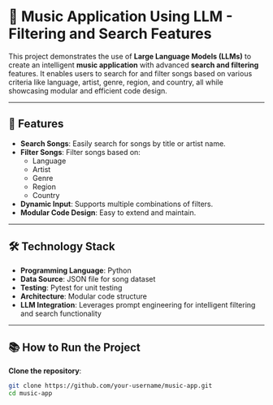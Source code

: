 # 🎵 Music Application Using LLM - Filtering and Search Features

This project demonstrates the use of **Large Language Models (LLMs)** to create an intelligent **music application** with advanced **search and filtering** features. It enables users to search for and filter songs based on various criteria like language, artist, genre, region, and country, all while showcasing modular and efficient code design.

---

## 🚀 Features

- **Search Songs**: Easily search for songs by title or artist name.
- **Filter Songs**: Filter songs based on:
  - Language
  - Artist
  - Genre
  - Region
  - Country
- **Dynamic Input**: Supports multiple combinations of filters.
- **Modular Code Design**: Easy to extend and maintain.

---

## 🛠️ Technology Stack

- **Programming Language**: Python
- **Data Source**: JSON file for song dataset
- **Testing**: Pytest for unit testing
- **Architecture**: Modular code structure
- **LLM Integration**: Leverages prompt engineering for intelligent filtering and search functionality

---


## 📚 How to Run the Project
**Clone the repository**:
   ```bash
   git clone https://github.com/your-username/music-app.git
   cd music-app
